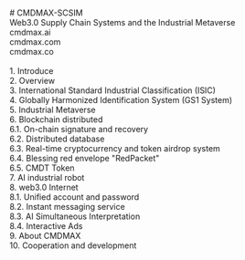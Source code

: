 <br># CMDMAX-SCSIM
<br>Web3.0 Supply Chain Systems and the Industrial Metaverse
<br>cmdmax.ai
<br>cmdmax.com
<br>cmdmax.co
<br>
<br>1. Introduce
<br>2. Overview
<br>3. International Standard Industrial Classification (ISIC)
<br>4. Globally Harmonized Identification System (GS1 System)
<br>5. Industrial Metaverse
<br>6. Blockchain distributed
<br>6.1. On-chain signature and recovery
<br>6.2. Distributed database
<br>6.3. Real-time cryptocurrency and token airdrop system
<br>6.4. Blessing red envelope "RedPacket"
<br>6.5. CMDT Token
<br>7. AI industrial robot
<br>8. web3.0 Internet
<br>8.1. Unified account and password
<br>8.2. Instant messaging service
<br>8.3. AI Simultaneous Interpretation
<br>8.4. Interactive Ads
<br>9. About CMDMAX
<br>10. Cooperation and development
